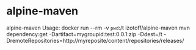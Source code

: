 # alpine-maven
alpine-maven 
Usage:
docker run --rm -v `pwd`:/t izotoff/alpine-maven mvn dependency:get -Dartifact=mygroupid:test:0.0.1:zip -Ddest=/t -DremoteRepositories=http://myreposite/content/repositories/releases/
